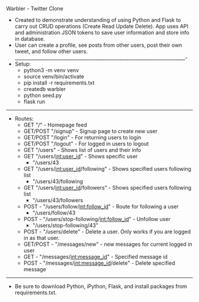Warbler - Twitter Clone
- Created to demonstrate understanding of using Python and Flask to carry out CRUD operations (Create Read Update Delete). App uses API and administration JSON tokens to save user information and store info in database.
- User can create a profile, see posts from other users, post their own tweet, and follow other users.
________________________________________________________________________-
- Setup:
    - python3 -m venv venv
    - source venv/bin/activate
    - pip install -r requirements.txt
    - createdb warbler
    - python seed.py
    - flask run
_________________________________________________________________________
- Routes:
    - GET "/" - Homepage feed
    - GET/POST "/signup" - Signup page to create new user
    - GET/POST "/login" - For returning users to login
    - GET/POST "/logout" - For logged in users to logout
    - GET "/users" - Shows list of users and their info
    - GET "/users/<int:user_id>" - Shows specific user
        - "/users/43
    - GET "/users/<int:user_id>/following" - Shows specified users following list
        - "/users/43/following
    - GET "/users/<int:user_id>/followers" - Shows specified users following list
        - "/users/43/followers
    - POST - "/users/follow/<int:follow_id>" - Route for following a user
        - "/users/follow/43
    - POST - "/users/stop-following/<int:follow_id>" - Unfollow user
        - "/users/stop-following/43"
    - POST - "/users/delete" - Delete a user. Only works if you are logged in as that user.
    - GET/POST - "/messages/new" - new messages for current logged in user
    - GET - "/messages/<int:message_id>" - Specified message id
    - POST - "/messages/<int:message_id>/delete" - Delete specified message

____________________________________________________________________________________
- Be sure to download Python, iPython, Flask, and install packages from requirements.txt.